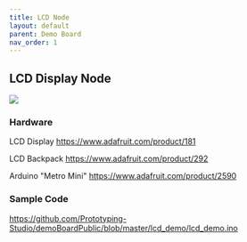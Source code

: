 ```yaml
---
title: LCD Node
layout: default
parent: Demo Board
nav_order: 1
---
```

## LCD Display Node
![](../attachments/pxl_20240822_154147049.png)
### Hardware

LCD Display <https://www.adafruit.com/product/181>

LCD Backpack <https://www.adafruit.com/product/292>

Arduino "Metro Mini" <https://www.adafruit.com/product/2590>

### Sample Code
<https://github.com/Prototyping-Studio/demoBoardPublic/blob/master/lcd_demo/lcd_demo.ino>


